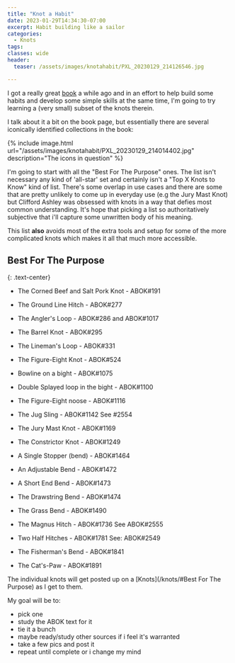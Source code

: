 ```yaml
---
title: "Knot a Habit"
date: 2023-01-29T14:34:30-07:00
excerpt: Habit building like a sailor
categories:
  - Knots
tags: 
classes: wide
header:
  teaser: /assets/images/knotahabit/PXL_20230129_214126546.jpg

---
```


I got a really great [book](/books/abok.html) a while ago and in an effort to help build some habits and develop some simple skills at the same time, I'm going to try learning a (very small) subset of the knots therein.  

I talk about it a bit on the book page, but essentially there are several iconically identified collections in the book: 

{% include image.html url="/assets/images/knotahabit/PXL_20230129_214014402.jpg" description="The icons in question" %}

I'm going to start with all the "Best For The Purpose" ones.  The list isn't necessary any kind of 'all-star' set and certainly isn't a "Top X Knots to Know" kind of list.  There's some overlap in use cases and there are some that are pretty unlikely to come up in everyday use (e.g the Jury Mast Knot)  but Clifford Ashley was obsessed with knots in a way that defies most common understanding.  It's hope that picking a list so authoritatively subjective that i'll capture some unwritten body of his meaning.

This list **also** avoids most of the extra tools and setup for some of the more complicated knots which makes it all that much more accessible.

## Best For The Purpose
{: .text-center}
* The Corned Beef and Salt Pork Knot - ABOK#191

* The Ground Line Hitch - ABOK#277

* The Angler's Loop - ABOK#286 and ABOK#1017
 
* The Barrel Knot - ABOK#295

* The Lineman's Loop - ABOK#331

* The Figure-Eight Knot - ABOK#524

* Bowline on a bight - ABOK#1075

* Double Splayed loop in the bight - ABOK#1100

* The Figure-Eight noose - ABOK#1116

* The Jug Sling - ABOK#1142  See #2554

* The Jury Mast Knot - ABOK#1169
 
* The Constrictor Knot - ABOK#1249

* A Single Stopper (bend) - ABOK#1464

* An Adjustable Bend - ABOK#1472

* A Short End Bend - ABOK#1473

* The Drawstring Bend - ABOK#1474

* The Grass Bend - ABOK#1490

* The Magnus Hitch - ABOK#1736 See ABOK#2555

* Two Half Hitches - ABOK#1781  See: ABOK#2549

* The Fisherman's Bend - ABOK#1841

* The Cat's-Paw - ABOK#1891


The individual knots will get posted up on a [Knots](/knots/#Best For The Purpose) as I get to them.  

My goal will be to:
* pick one 
* study the ABOK text for it
* tie it a bunch
* maybe ready/study other sources if i feel it's warranted
* take a few pics and post it
* repeat until complete or i change my mind